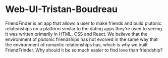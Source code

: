 # Web-UI-Tristan-Boudreau

FriendFinder is an app that allows a user to make friends and build plutonic relationships on a platform similar to the dating apps they're used to seeing. It was written primarily in HTML, CSS and React. We believe that the environment of plutonic friendships has not evolved in the same way that the environment of romantic relationships has, which is why we built FriendFrinder. Why should it be so much easier to find love than friendship?